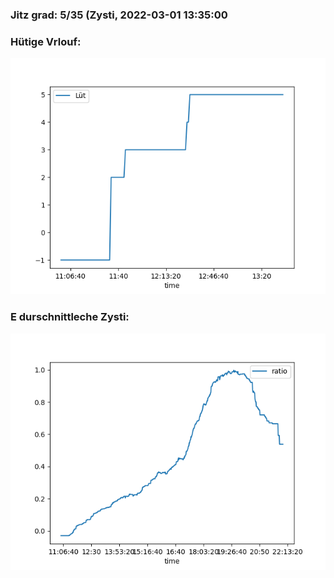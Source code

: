 ### Jitz grad: 5/35 (Zysti, 2022-03-01 13:35:00

### Hütige Vrlouf:
![Graph](Today.png)

### E durschnittleche Zysti:
![Graph](Zysti.png)